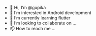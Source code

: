 - 👋 Hi, I’m @gopika
- 👀 I’m interested in Android development
- 🌱 I’m currently learning flutter
- 💞️ I’m looking to collaborate on ...
- 📫 How to reach me ...

<!---
gopikabp/gopikabp is a ✨ special ✨ repository because its `README.md` (this file) appears on your GitHub profile.
You can click the Preview link to take a look at your changes.
--->
